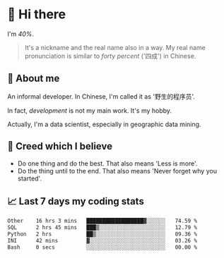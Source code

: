 # 👋 Hi there

I'm *40%*.

> It's a nickname and the real name also in a way.
> My real name pronunciation is similar to *forty percent* ('四成') in Chinese.

## :speech_balloon: About me

An informal developer. In Chinese, I'm called it as '野生的程序员'.

In fact, _development_ is not my main work. It's my hobby.

Actually, I'm a data scientist, especially in geographic data mining.

## :see_no_evil: Creed which I believe

- Do one thing and do the best. That also means 'Less is more'.
- Do the thing until to the end. That also means 'Never forget why you started'.

## :chart_with_upwards_trend: Last 7 days my coding stats

<!--START_SECTION:waka-->

```txt
Other    16 hrs 3 mins   ██████████████████▓░░░░░░   74.59 %
SQL      2 hrs 45 mins   ███▒░░░░░░░░░░░░░░░░░░░░░   12.79 %
Python   2 hrs           ██▒░░░░░░░░░░░░░░░░░░░░░░   09.36 %
INI      42 mins         ▓░░░░░░░░░░░░░░░░░░░░░░░░   03.26 %
Bash     0 secs          ░░░░░░░░░░░░░░░░░░░░░░░░░   00.00 %
```

<!--END_SECTION:waka-->
